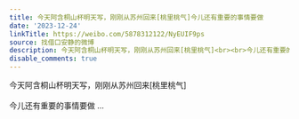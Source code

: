 ```yaml
---
title: 今天阿含桐山杯明天写，刚刚从苏州回来[桃里桃气]今儿还有重要的事情要做
date: '2023-12-24'
linkTitle: https://weibo.com/5878312122/NyEUIF9ps
source: 找借口安静的微博
description: 今天阿含桐山杯明天写，刚刚从苏州回来[桃里桃气]<br><br>今儿还有重要的事情要做  ...
disable_comments: true
---
```

今天阿含桐山杯明天写，刚刚从苏州回来[桃里桃气]<br><br>今儿还有重要的事情要做  ...